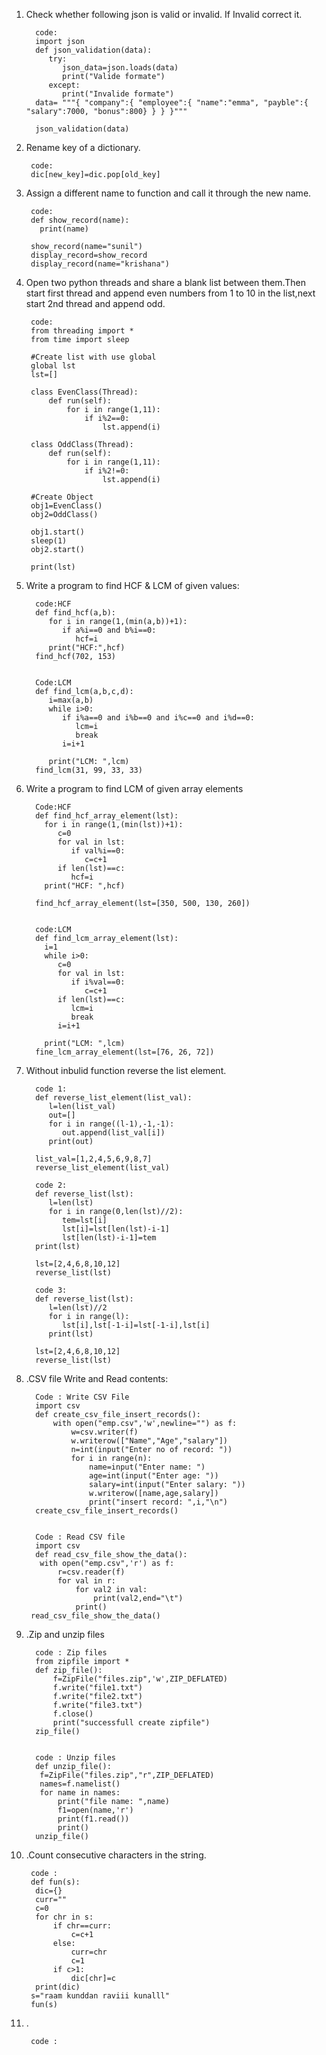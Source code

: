 1) Check whether following json is valid or invalid. If Invalid correct it.
   
         code:
         import json
         def json_validation(data):
            try:
               json_data=json.loads(data)
               print("Valide formate")
            except:
               print("Invalide formate")
         data= """{ "company":{ "employee":{ "name":"emma", "payble":{ "salary":7000, "bonus":800} } } }"""

         json_validation(data)
         
 2) Rename key of a dictionary.
 
         code:
         dic[new_key]=dic.pop[old_key]
         
 3) Assign a different name to function and call it through the new name.
 
         code:
         def show_record(name):
           print(name)

         show_record(name="sunil")
         display_record=show_record
         display_record(name="krishana")
      
 4) Open two python threads and share a blank list between them.Then start first thread and append even numbers from 1 to 10 in the list,next start 2nd           thread and append odd.
 
             
         code:
         from threading import *
         from time import sleep

         #Create list with use global
         global lst
         lst=[]

         class EvenClass(Thread):
             def run(self):
                 for i in range(1,11):
                     if i%2==0:
                         lst.append(i)

         class OddClass(Thread):
             def run(self):
                 for i in range(1,11):
                     if i%2!=0:
                         lst.append(i)

         #Create Object
         obj1=EvenClass()
         obj2=OddClass()

         obj1.start()
         sleep(1)
         obj2.start()

         print(lst)

 
 
 5) Write a program to find HCF & LCM of given values:
         
         
         
          code:HCF
          def find_hcf(a,b):
             for i in range(1,(min(a,b))+1):
                if a%i==0 and b%i==0:
                   hcf=i
             print("HCF:",hcf)
          find_hcf(702, 153)

         
          Code:LCM
          def find_lcm(a,b,c,d):
             i=max(a,b)
             while i>0:
                if i%a==0 and i%b==0 and i%c==0 and i%d==0:
                   lcm=i 
                   break
                i=i+1

             print("LCM: ",lcm)
          find_lcm(31, 99, 33, 33)
 
 
 
 6) Write a program to find LCM of given array elements

          
          Code:HCF
          def find_hcf_array_element(lst):
            for i in range(1,(min(lst))+1):
               c=0
               for val in lst:
                  if val%i==0:
                     c=c+1
               if len(lst)==c:
                  hcf=i
            print("HCF: ",hcf)

          find_hcf_array_element(lst=[350, 500, 130, 260])

          
          code:LCM
          def find_lcm_array_element(lst):
            i=1
            while i>0:
               c=0
               for val in lst:
                  if i%val==0:
                     c=c+1
               if len(lst)==c:
                  lcm=i
                  break
               i=i+1
    
            print("LCM: ",lcm)
          fine_lcm_array_element(lst=[76, 26, 72])
          
          
   
7) Without inbulid function reverse the list element.

         code 1:
         def reverse_list_element(list_val):
            l=len(list_val)
            out=[]
            for i in range((l-1),-1,-1):
               out.append(list_val[i])
            print(out)

         list_val=[1,2,4,5,6,9,8,7]
         reverse_list_element(list_val)
         
         code 2: 
         def reverse_list(lst):
            l=len(lst)
            for i in range(0,len(lst)//2):
               tem=lst[i]
               lst[i]=lst[len(lst)-i-1]
               lst[len(lst)-i-1]=tem
         print(lst)

         lst=[2,4,6,8,10,12]
         reverse_list(lst)
         
         code 3:
         def reverse_list(lst):
            l=len(lst)//2
            for i in range(l):
               lst[i],lst[-1-i]=lst[-1-i],lst[i]
            print(lst)

         lst=[2,4,6,8,10,12]
         reverse_list(lst)
         
         
8) .CSV file Write and Read contents:

         Code : Write CSV File
         import csv
         def create_csv_file_insert_records():
             with open("emp.csv",'w',newline="") as f:
                 w=csv.writer(f)
                 w.writerow(["Name","Age","salary"])
                 n=int(input("Enter no of record: "))
                 for i in range(n):
                     name=input("Enter name: ")
                     age=int(input("Enter age: "))
                     salary=int(input("Enter salary: "))
                     w.writerow([name,age,salary])
                     print("insert record: ",i,"\n")
         create_csv_file_insert_records()
         
         
         Code : Read CSV file
         import csv
         def read_csv_file_show_the_data():
          with open("emp.csv",'r') as f:
              r=csv.reader(f)
              for val in r:
                  for val2 in val:
                      print(val2,end="\t")
                  print()
        read_csv_file_show_the_data()
         
         
9) .Zip and unzip files

         code : Zip files
         from zipfile import *
         def zip_file():
             f=ZipFile("files.zip",'w',ZIP_DEFLATED)
             f.write("file1.txt")
             f.write("file2.txt")
             f.write("file3.txt")
             f.close()
             print("successfull create zipfile")
         zip_file()
         
         
         code : Unzip files
         def unzip_file():
          f=ZipFile("files.zip","r",ZIP_DEFLATED)
          names=f.namelist()
          for name in names:
              print("file name: ",name)
              f1=open(name,'r')
              print(f1.read())
              print()
         unzip_file()




10) .Count consecutive characters in the string.

         code :
         def fun(s):
          dic={}
          curr=""
          c=0
          for chr in s:
              if chr==curr:
                  c=c+1
              else:
                  curr=chr
                  c=1
              if c>1:
                  dic[chr]=c
          print(dic)
         s="raam kunddan raviii kunalll"
         fun(s)


11) .

         code :
         
         


    
